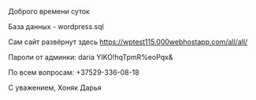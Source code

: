 Доброго времени суток


База данных - wordpress.sql


Сам сайт развёрнут здесь https://wptest115.000webhostapp.com/all/all/


Пароли от админки:
daria
YIKO!hqTpmR%eoPqx&


По всем вопросам: +37529-336-08-18

С уважением, Хоняк Дарья
